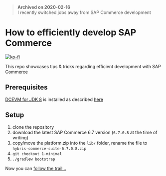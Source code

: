 > **Archived on 2020-02-16**\
> I recently switched jobs away from SAP Commerce development

# How to efficiently develop SAP Commerce
[![ko-fi](https://www.ko-fi.com/img/githubbutton_sm.svg)](https://ko-fi.com/W7W7VS24)

This repo showcases tips & tricks regarding efficient development with SAP
Commerce

## Prerequisites

[DCEVM for JDK 8](https://github.com/dcevm/dcevm) is installed as described [here](https://help.hybris.com/6.7.0/hcd/0b40907d5db14955bf4074b4b25e6998.html)

## Setup

1. clone the repository
1. download the latest SAP Commerce 6.7 version (`6.7.0.8` at the time of writing)
1. copy/move the platform.zip into the `lib/` folder, rename the file to `hybris-commerce-suite-6.7.0.8.zip`
1. `git checkout 1-minimal`
1. `./gradlew bootstrap`

Now you can [follow the trail...](https://github.com/sap-commerce-tools/how-to-develop/wiki)
